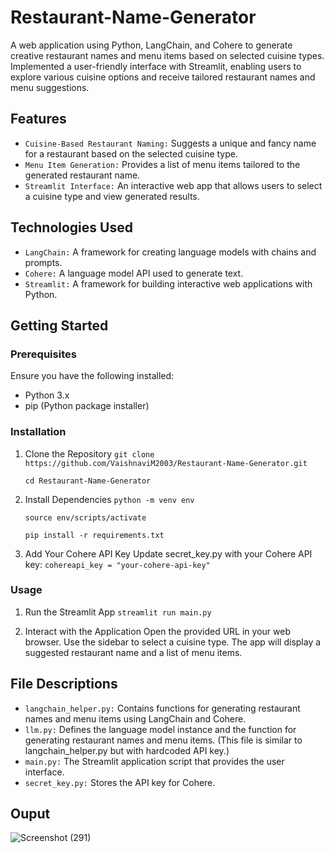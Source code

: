 # Restaurant-Name-Generator
A web application using Python, LangChain, and Cohere to generate creative restaurant names and menu items based on selected cuisine types. Implemented a user-friendly interface with Streamlit, enabling users to explore various cuisine options and receive tailored restaurant names and menu suggestions.

## Features

- `Cuisine-Based Restaurant Naming:` Suggests a unique and fancy name for a restaurant based on the selected cuisine type.
- `Menu Item Generation:` Provides a list of menu items tailored to the generated restaurant name.
- `Streamlit Interface:` An interactive web app that allows users to select a cuisine type and view generated results.

## Technologies Used
- `LangChain:` A framework for creating language models with chains and prompts.
- `Cohere:` A language model API used to generate text.
- `Streamlit:` A framework for building interactive web applications with Python.

## Getting Started
### Prerequisites
Ensure you have the following installed:

- Python 3.x
- pip (Python package installer)
  
### Installation
1. Clone the Repository
   `git clone https://github.com/VaishnaviM2003/Restaurant-Name-Generator.git`
   
   `cd Restaurant-Name-Generator`

2. Install Dependencies
   `python -m venv env`
   
   `source env/scripts/activate`
   
   `pip install -r requirements.txt`

3. Add Your Cohere API Key
   Update secret_key.py with your Cohere API key:
   `cohereapi_key = "your-cohere-api-key"`

### Usage
1. Run the Streamlit App
   `streamlit run main.py`

2. Interact with the Application
   Open the provided URL in your web browser. Use the sidebar to select a cuisine type. The app will display a suggested restaurant name and a list of menu items.

## File Descriptions
- `langchain_helper.py:` Contains functions for generating restaurant names and menu items using LangChain and Cohere.
- `llm.py:` Defines the language model instance and the function for generating restaurant names and menu items. (This file is similar to langchain_helper.py but with hardcoded API key.)
- `main.py:` The Streamlit application script that provides the user interface.
- `secret_key.py:` Stores the API key for Cohere.

## Ouput

![Screenshot (291)](https://github.com/user-attachments/assets/19c1dde4-abcf-4165-b7ae-0c6f0e5c1926)

